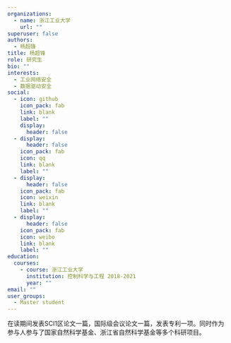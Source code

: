 ```yaml
---
organizations:
  - name: 浙江工业大学
    url: ""
superuser: false
authors:
  - 杨超锋
title: 杨超锋
role: 研究生
bio: ""
interests:
  - 工业网络安全
  - 数据驱动安全
social:
  - icon: github
    icon_pack: fab
    link: blank
    label: ""
    display:
      header: false
  - display:
      header: false
    icon_pack: fab
    icon: qq
    link: blank
    label: ""
  - display:
      header: false
    icon_pack: fab
    icon: weixin
    link: blank
    label: ""
  - display:
      header: false
    icon_pack: fab
    icon: weibo
    link: blank
    label: ""
education:
  courses:
    - course: 浙江工业大学
      institution: 控制科学与工程 2018-2021
      year: ""
email: ""
user_groups:
  - Master student
---
```

在读期间发表SCI1区论文一篇，国际级会议论文一篇，发表专利一项。同时作为参与人参与了国家自然科学基金、浙江省自然科学基金等多个科研项目。